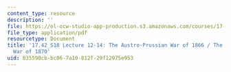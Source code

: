 ```yaml
---
content_type: resource
description: ''
file: https://ol-ocw-studio-app-production.s3.amazonaws.com/courses/17-42-causes-and-prevention-of-war-spring-2018/035590cbbc067a10812f29f12975e953_MIT17_42S18_lec12-14_Prussian.pdf
file_type: application/pdf
resourcetype: Document
title: '17.42_S18 Lecture 12-14: The Austro-Prussian War of 1866 / The Franco-Prussian
  War of 1870'
uid: 035590cb-bc06-7a10-812f-29f12975e953
---
```

